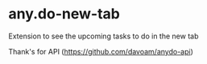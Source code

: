 # any.do-new-tab
Extension to see the upcoming tasks to do in the new tab

Thank's for API (https://github.com/davoam/anydo-api)
